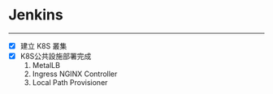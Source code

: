 # Jenkins
---
- [x] 建立 K8S 叢集
- [x] K8S公共設施部署完成
   1. MetalLB
   2. Ingress NGINX Controller
   3. Local Path Provisioner
 
